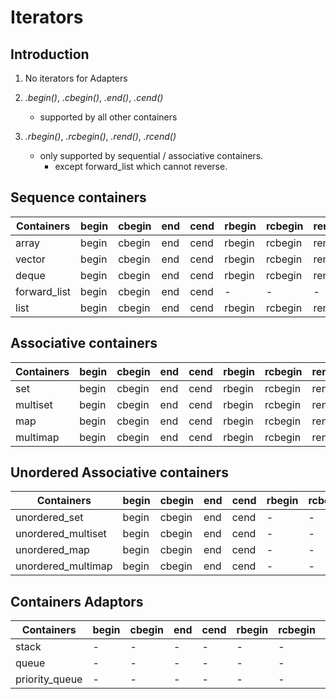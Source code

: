 # Iterators
## Introduction
1. No iterators for Adapters
2. *.begin()*, *.cbegin()*, *.end()*, *.cend()*
    - supported by all other containers

3. *.rbegin()*, *.rcbegin()*, *.rend()*, *.rcend()*
    - only supported by sequential / associative containers.
        - except forward_list which cannot reverse.
    
## Sequence containers

Containers|begin|cbegin|end|cend|rbegin|rcbegin|rend|rcend|
-|-|-|-|-|-|-|-|-|
array|begin|cbegin|end|cend|rbegin|rcbegin|rend|rcend|
vector|begin|cbegin|end|cend|rbegin|rcbegin|rend|rcend|
deque|begin|cbegin|end|cend|rbegin|rcbegin|rend|rcend|
forward_list|begin|cbegin|end|cend|-|-|-|-|
list|begin|cbegin|end|cend|rbegin|rcbegin|rend|rcend|

## Associative containers

Containers|begin|cbegin|end|cend|rbegin|rcbegin|rend|rcend|
-|-|-|-|-|-|-|-|-|
set|begin|cbegin|end|cend|rbegin|rcbegin|rend|rcend|
multiset|begin|cbegin|end|cend|rbegin|rcbegin|rend|rcend|
map|begin|cbegin|end|cend|rbegin|rcbegin|rend|rcend|
multimap|begin|cbegin|end|cend|rbegin|rcbegin|rend|rcend|

## Unordered Associative containers

Containers|begin|cbegin|end|cend|rbegin|rcbegin|rend|rcend|
-|-|-|-|-|-|-|-|-|
unordered_set|begin|cbegin|end|cend|-|-|-|-|
unordered_multiset|begin|cbegin|end|cend|-|-|-|-|
unordered_map|begin|cbegin|end|cend|-|-|-|-|
unordered_multimap|begin|cbegin|end|cend|-|-|-|-|

## Containers Adaptors

Containers|begin|cbegin|end|cend|rbegin|rcbegin|rend|rcend|
-|-|-|-|-|-|-|-|-|
stack|-|-|-|-|-|-|-|-|
queue|-|-|-|-|-|-|-|-|
priority_queue|-|-|-|-|-|-|-|-|
